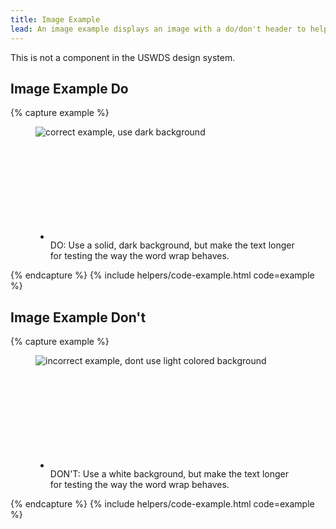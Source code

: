 ```yaml
---
title: Image Example
lead: An image example displays an image with a do/don't header to help users upload  images correctly.
---
```


This is not a component in the USWDS design system.

## Image Example Do


{% capture example %}
<div class="usa-image-example usa-image-example--correct">
  <figure class="usa-image-example__figure">
    <img class="usa-image-example__image" alt="correct example, use dark background" src="{{ site.baseurl }}/img/ID-dos-donts_ID_do-02.png" />
    <figcaption class="usa-image-example__figcaption">
      <ul class="usa-icon-list usa-icon-list--size-md">
        <li class="usa-icon-list__item">
          <div class="usa-icon-list__icon">
            <svg class="usa-icon" aria-hidden="true" role="img">
              <use xlink:href="{{ site.baseurl }}/assets/img/sprite.svg#check_circle"></use>
            </svg>
          </div>
          <div class="usa-icon-list__content">
            <span class="image-example__do-dont">DO: </span>Use a solid, dark background, but make the text longer for testing the way the word wrap behaves.
          </div>
        </li>
      </ul>
    </figcaption>
  </figure>
</div>
{% endcapture %}
{% include helpers/code-example.html code=example %}

## Image Example Don't

{% capture example %}
<div class="usa-image-example usa-image-example--incorrect">
  <figure class="usa-image-example__figure">
    <img alt="incorrect example, dont use light colored background" class="usa-image-example__image usa-image-example__image--bordered" src="{{ site.baseurl }}/img/ID-dos-donts_ID_dont-02.png" />
    <figcaption class="usa-image-example__figcaption">
      <ul class="usa-icon-list usa-icon-list--size-md">
        <li class="usa-icon-list__item">
          <div class="usa-icon-list__icon">
            <svg class="usa-icon" aria-hidden="true" role="img">
              <use xlink:href="{{ site.baseurl }}/assets/img/sprite.svg#cancel"></use>
            </svg>
          </div>
          <div class="usa-icon-list__content">
            <span class="image-example__do-dont">DON'T: </span>Use a white background, but make the text longer for testing the way the word wrap behaves.
          </div>
        </li>
      </ul>
    </figcaption>
  </figure>
</div>
{% endcapture %}
{% include helpers/code-example.html code=example %}

